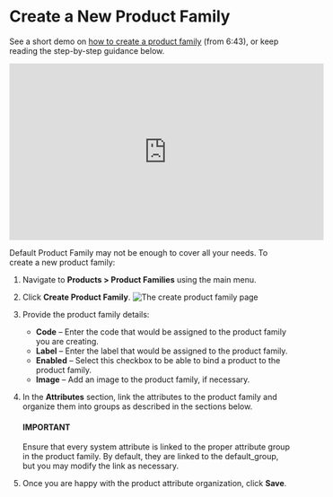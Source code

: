 <a id="product-product-families-create"></a>

# Create a New Product Family

See a short demo on <a href="https://academy.oroinc.com/media-library/create-product-attributes-families" target="_blank">how to create a product family</a> (from 6:43), or keep reading the step-by-step guidance below.

<iframe width="560" height="315" src="https://www.youtube.com/embed/Ja7-3G7ljTA" frameborder="0" allowfullscreen></iframe>

Default Product Family may not be enough to cover all your needs. To create a new product family:

1. Navigate to **Products > Product Families** using the main menu.
2. Click **Create Product Family**.
   ![The create product family page](user/img/products/product_families/ProductAttributeFamiliesCreate.png)
3. Provide the product family details:
   - **Code** – Enter the code that would be assigned to the product family you are creating.
   - **Label** – Enter the label that would be assigned to the product family.
   - **Enabled** – Select this checkbox to be able to bind a product to the product family.
   - **Image** – Add an image to the product family, if necessary.
4. In the **Attributes** section, link the attributes to the product family and organize them into groups as described in the sections below.

   #### IMPORTANT
   Ensure that every system attribute is linked to the proper attribute group in the product family. By default, they are linked to the default_group, but you may modify the link as necessary.

1. Once you are happy with the product attribute organization, click **Save**.

